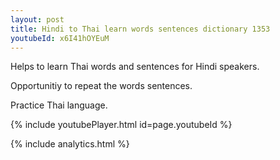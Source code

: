 ```yaml
---
layout: post
title: Hindi to Thai learn words sentences dictionary 1353 
youtubeId: x6I41hOYEuM
---
```

 
 
Helps to learn Thai words and sentences for Hindi speakers.

Opportunitiy to repeat the words sentences. 

Practice Thai language. 
 
{% include youtubePlayer.html id=page.youtubeId %}
 
 
{% include analytics.html %}